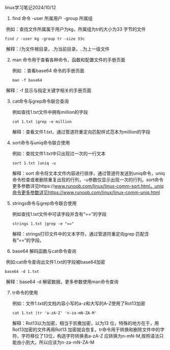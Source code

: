 linux学习笔记2024/10/12

1. find 命令 -user 所属用户 -group 所属组 

​	例如：查找文件所属属于用户为kg，所属组为tr的大小为33	字节的文件 

```shell
find / -user kg -group tr -size 33c
```

​	解释：/为文件根目录，.为当前目录，..为上一级文件

2. man 命令用于查看各种命令，函数和配置文件的手册页面

   例如 ：查看base64 命令的手册页面

   ```shell
   man -f base64
   ```

​	解释：-f 显示与指定关键字相关的手册页面

3. cat命令与grep命令联合查询

   例如查找1.txt文件中拥有million的字段

   ```shell
   cat 1.txt |grep -e million
   ```

   解释：查看文件1.txt，通过管道符重定向匹配样式范本为million的字段

4. sort命令与uniq命令联合使用

   例如：查找文件1.txt中只出现过一次的一行文本

   ```shell
   sort 1.txt |uniq -u
   ```

   解释：sort 命令将文本文件内容进行排序，通过管道符发送到uniq命令，uniq命令检查或者删除重复出现的行列，-u参数仅显示出现一次的行列。sort命令更多参数详见https://www.runoob.com/linux/linux-comm-sort.html，uniq命令更多参数详见https://www.runoob.com/linux/linux-comm-uniq.html

5. strings命令与grep命令联合使用

   例如查找1.txt文件中可读字段并含有“==”的字段

   ```shell
   strings 1.txt |grep -e "=="
   ```

   解释：strings打印文件中的文本字符，通过管道符重定向grep 匹配含有”==“的字段。

6. base64 解码函数与cat命令查询

​	例如:cat命令查询出文件1.txt的字段被base64加密

```shell
base64 -d 1.txt
```

​	解释：base64 -d 解密数据，更多参数使用man命令查询

7. tr命令的使用

   例如：文件1.txt的文档内容小写的a-z和大写的A-Z使用了Rot13加密

   ```shell
   cat 1.txt |tr 'a-zA-Z' 'n-za-mN-ZA-M'
   ```

   解释：Rot13以为加密，相当于凯撒加密，以为13 位，特殊的地方在于，用Rot13加密的文件再用Rot13 加密就会恢复。tr命令用于转换和删除文件中的字符，字符移位了13位，构造字符转换表a-zA-Z 应转换为n-mN-M,按照语法只能由小到大，所以应该为n-za-mN-ZA-M

